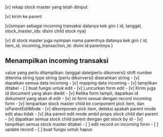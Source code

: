 [v] rekap stock master yang telah diinput

[v] kirim ke parent

[v]simpan sebagai incoming transaksi
datanya kek gini { id, tanggal, stock_master_ids: disini child stock nya}

[v] di stock master juga nyimpan nama parentnya
datanya kek gini { id, item_id, incoming_transaction_id: disini id parentnya }

<!-- 28 Desember 2022 -->
## Menampilkan incoming transaksi
value yang perlu ditampilkan:
  tanggal date(perlu dikonversi)
  shift number
  diterima string
  type string (perlu dikonversi)
  diserahkan string
    - [v] dapatkan semua data incoming
    - [v] mapping data incoming
    - [v] tampilkan ditabel
    - [ ] buat fungsi untuk edit
      - [v] Luncurkan form edit
      - [v] Kirim juga id document yang akan diedit
      - [v] Ketika form tampil, dapatkan id dokument yang akan di edit
      - [v] isi form sesuai dengan record incoming form
      - [v] lemparkan stock master child ke component pick item, dan isParentEditMode
      - [v] dikomponen pick item, deteksi apakah parent mode edit atau tidak
      - [v] jika parent edit mode ambil props stock child dari parent
      - [v] dapatkan semua stock child parent dengan get stock by id
      - [v] tampilkan semua stock master ditabel
      - [ ] edit record on incoming form
      - [ ] update record
    - [ ] buat fungsi untuk hapus
